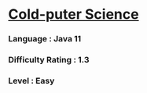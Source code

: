 # [Cold-puter Science](https://open.kattis.com/problems/cold)

### Language : Java 11

### Difficulty Rating : 1.3

### Level : Easy
